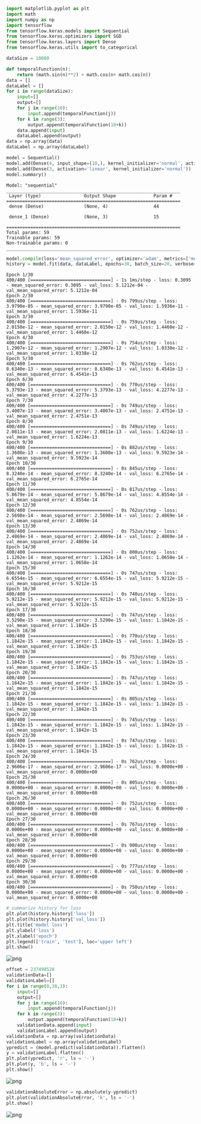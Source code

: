 ```python
import matplotlib.pyplot as plt
import math
import numpy as np
import tensorflow
from tensorflow.keras.models import Sequential
from tensorflow.keras.optimizers import SGD
from tensorflow.keras.layers import Dense
from tensorflow.keras.utils import to_categorical
```


```python
dataSize = 10000

def temporalFunction(n):
    return (math.sin(n)**2) + math.cos(n+ math.cos(n))
data = []
dataLabel = []
for i in range(dataSize):
    input=[]
    output=[]
    for j in range(10):
        input.append(temporalFunction(j))
    for k in range(3):
        output.append(temporalFunction(10+k))
    data.append(input)
    dataLabel.append(output)
data = np.array(data)
dataLabel = np.array(dataLabel)
```


```python
model = Sequential()
model.add(Dense(4, input_shape=(10,), kernel_initializer='normal', activation='relu'))
model.add(Dense(3, activation='linear', kernel_initializer='normal'))
model.summary()
```

    Model: "sequential"
    _________________________________________________________________
     Layer (type)                Output Shape              Param #   
    =================================================================
     dense (Dense)               (None, 4)                 44        
                                                                     
     dense_1 (Dense)             (None, 3)                 15        
                                                                     
    =================================================================
    Total params: 59
    Trainable params: 59
    Non-trainable params: 0
    _________________________________________________________________
    


```python
model.compile(loss='mean_squared_error', optimizer='adam', metrics=['mean_squared_error']) 
history = model.fit(data, dataLabel, epochs=30, batch_size=20, verbose=1,validation_split = 0.2)
```

    Epoch 1/30
    400/400 [==============================] - 1s 1ms/step - loss: 0.3095 - mean_squared_error: 0.3095 - val_loss: 5.1212e-04 - val_mean_squared_error: 5.1212e-04
    Epoch 2/30
    400/400 [==============================] - 0s 799us/step - loss: 3.9790e-05 - mean_squared_error: 3.9790e-05 - val_loss: 1.5936e-11 - val_mean_squared_error: 1.5936e-11
    Epoch 3/30
    400/400 [==============================] - 0s 759us/step - loss: 2.0150e-12 - mean_squared_error: 2.0150e-12 - val_loss: 1.4460e-12 - val_mean_squared_error: 1.4460e-12
    Epoch 4/30
    400/400 [==============================] - 0s 754us/step - loss: 1.2907e-12 - mean_squared_error: 1.2907e-12 - val_loss: 1.0338e-12 - val_mean_squared_error: 1.0338e-12
    Epoch 5/30
    400/400 [==============================] - 0s 762us/step - loss: 8.6340e-13 - mean_squared_error: 8.6340e-13 - val_loss: 6.4541e-13 - val_mean_squared_error: 6.4541e-13
    Epoch 6/30
    400/400 [==============================] - 0s 770us/step - loss: 5.3793e-13 - mean_squared_error: 5.3793e-13 - val_loss: 4.2277e-13 - val_mean_squared_error: 4.2277e-13
    Epoch 7/30
    400/400 [==============================] - 0s 749us/step - loss: 3.4007e-13 - mean_squared_error: 3.4007e-13 - val_loss: 2.4751e-13 - val_mean_squared_error: 2.4751e-13
    Epoch 8/30
    400/400 [==============================] - 0s 749us/step - loss: 2.0811e-13 - mean_squared_error: 2.0811e-13 - val_loss: 1.6224e-13 - val_mean_squared_error: 1.6224e-13
    Epoch 9/30
    400/400 [==============================] - 0s 882us/step - loss: 1.3608e-13 - mean_squared_error: 1.3608e-13 - val_loss: 9.5923e-14 - val_mean_squared_error: 9.5923e-14
    Epoch 10/30
    400/400 [==============================] - 0s 845us/step - loss: 8.3240e-14 - mean_squared_error: 8.3240e-14 - val_loss: 6.2765e-14 - val_mean_squared_error: 6.2765e-14
    Epoch 11/30
    400/400 [==============================] - 0s 817us/step - loss: 5.8679e-14 - mean_squared_error: 5.8679e-14 - val_loss: 4.8554e-14 - val_mean_squared_error: 4.8554e-14
    Epoch 12/30
    400/400 [==============================] - 0s 762us/step - loss: 2.5698e-14 - mean_squared_error: 2.5698e-14 - val_loss: 2.4869e-14 - val_mean_squared_error: 2.4869e-14
    Epoch 13/30
    400/400 [==============================] - 0s 752us/step - loss: 2.4869e-14 - mean_squared_error: 2.4869e-14 - val_loss: 2.4869e-14 - val_mean_squared_error: 2.4869e-14
    Epoch 14/30
    400/400 [==============================] - 0s 800us/step - loss: 1.1262e-14 - mean_squared_error: 1.1262e-14 - val_loss: 1.0658e-14 - val_mean_squared_error: 1.0658e-14
    Epoch 15/30
    400/400 [==============================] - 0s 747us/step - loss: 6.6554e-15 - mean_squared_error: 6.6554e-15 - val_loss: 5.9212e-15 - val_mean_squared_error: 5.9212e-15
    Epoch 16/30
    400/400 [==============================] - 0s 740us/step - loss: 5.9212e-15 - mean_squared_error: 5.9212e-15 - val_loss: 5.9212e-15 - val_mean_squared_error: 5.9212e-15
    Epoch 17/30
    400/400 [==============================] - 0s 747us/step - loss: 3.5290e-15 - mean_squared_error: 3.5290e-15 - val_loss: 1.1842e-15 - val_mean_squared_error: 1.1842e-15
    Epoch 18/30
    400/400 [==============================] - 0s 770us/step - loss: 1.1842e-15 - mean_squared_error: 1.1842e-15 - val_loss: 1.1842e-15 - val_mean_squared_error: 1.1842e-15
    Epoch 19/30
    400/400 [==============================] - 0s 753us/step - loss: 1.1842e-15 - mean_squared_error: 1.1842e-15 - val_loss: 1.1842e-15 - val_mean_squared_error: 1.1842e-15
    Epoch 20/30
    400/400 [==============================] - 0s 747us/step - loss: 1.1842e-15 - mean_squared_error: 1.1842e-15 - val_loss: 1.1842e-15 - val_mean_squared_error: 1.1842e-15
    Epoch 21/30
    400/400 [==============================] - 0s 805us/step - loss: 1.1842e-15 - mean_squared_error: 1.1842e-15 - val_loss: 1.1842e-15 - val_mean_squared_error: 1.1842e-15
    Epoch 22/30
    400/400 [==============================] - 0s 745us/step - loss: 1.1842e-15 - mean_squared_error: 1.1842e-15 - val_loss: 1.1842e-15 - val_mean_squared_error: 1.1842e-15
    Epoch 23/30
    400/400 [==============================] - 0s 747us/step - loss: 1.1842e-15 - mean_squared_error: 1.1842e-15 - val_loss: 1.1842e-15 - val_mean_squared_error: 1.1842e-15
    Epoch 24/30
    400/400 [==============================] - 0s 762us/step - loss: 2.9606e-17 - mean_squared_error: 2.9606e-17 - val_loss: 0.0000e+00 - val_mean_squared_error: 0.0000e+00
    Epoch 25/30
    400/400 [==============================] - 0s 805us/step - loss: 0.0000e+00 - mean_squared_error: 0.0000e+00 - val_loss: 0.0000e+00 - val_mean_squared_error: 0.0000e+00
    Epoch 26/30
    400/400 [==============================] - 0s 752us/step - loss: 0.0000e+00 - mean_squared_error: 0.0000e+00 - val_loss: 0.0000e+00 - val_mean_squared_error: 0.0000e+00
    Epoch 27/30
    400/400 [==============================] - 0s 767us/step - loss: 0.0000e+00 - mean_squared_error: 0.0000e+00 - val_loss: 0.0000e+00 - val_mean_squared_error: 0.0000e+00
    Epoch 28/30
    400/400 [==============================] - 0s 900us/step - loss: 0.0000e+00 - mean_squared_error: 0.0000e+00 - val_loss: 0.0000e+00 - val_mean_squared_error: 0.0000e+00
    Epoch 29/30
    400/400 [==============================] - 0s 777us/step - loss: 0.0000e+00 - mean_squared_error: 0.0000e+00 - val_loss: 0.0000e+00 - val_mean_squared_error: 0.0000e+00
    Epoch 30/30
    400/400 [==============================] - 0s 750us/step - loss: 0.0000e+00 - mean_squared_error: 0.0000e+00 - val_loss: 0.0000e+00 - val_mean_squared_error: 0.0000e+00
    


```python
# summarize history for loss
plt.plot(history.history['loss'])
plt.plot(history.history['val_loss'])
plt.title('model loss')
plt.ylabel('loss')
plt.xlabel('epoch')
plt.legend(['train', 'test'], loc='upper left')
plt.show()
```


    
![png](output_4_0.png)
    



```python
offset = 237498528
validationData=[]
validationLabel=[]
for i in range(0,30,3):
    input=[]
    output=[]
    for j in range(10):
        input.append(temporalFunction(j))
    for k in range(3):
        output.append(temporalFunction(10+k))
    validationData.append(input)
    validationLabel.append(output)
validationData = np.array(validationData)
validationLabel = np.array(validationLabel)
ypredict = (model.predict(validationData)).flatten()
y = validationLabel.flatten()
plt.plot(ypredict, 'r', ls = '-')
plt.plot(y, 'b', ls = '-')
plt.show()
```


    
![png](output_5_0.png)
    



```python
validationAbsoluteError = np.absolute(y-ypredict)
plt.plot(validationAbsoluteError, 'k', ls = '-')
plt.show()
```


    
![png](output_6_0.png)
    



```python

```
